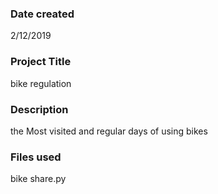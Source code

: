 ### Date created
2/12/2019

### Project Title
bike regulation

### Description
the Most visited and regular days of using bikes

### Files used
bike share.py


